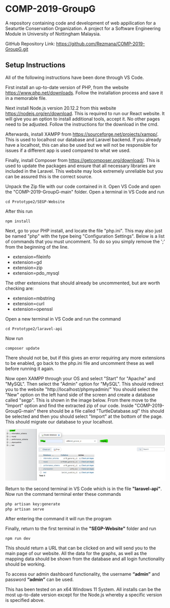 # COMP-2019-GroupG

A repository containing code and development of web appilication for a Seaturtle Conservation Organization. A project for a Software Engineering Module in University of Nottingham Malaysia.

GitHub Repository Link: https://github.com/Rezmana/COMP-2019-GroupG.git

## Setup Instructions

All of the following instructions have been done through VS Code.

First install an up-to-date version of PHP, from the website https://www.php.net/downloads. Follow the installation process and save it in a memorable file.

Next install Node.js version 20.12.2 from this website https://nodejs.org/en/download. This is required to run our React website. It will give you an option to install additional tools, accept it. No other pages need to be adjusted. Follow the instructions for the download in the cmd.

Afterwards, install XAMPP from https://sourceforge.net/projects/xampp/. This is used to localhost our database and Laravel backend. If you already have a localhost, this can also be used but we will not be responsible for issues if a different app is used compared to what we used.

Finally, install Composer from https://getcomposer.org/download/. This is used to update the packages and ensure that all necessary libraries are included in the Laravel. This website may look extremely unreliable but you can be assured this is the correct source.

Unpack the Zip file with our code contained in it. Open VS Code and open the "COMP-2019-GroupG-main" folder.
Open a terminal in VS Code and run 
```
cd Prototype2/SEGP-Website
```
After this run 
```
npm install
```
Next, go to your PHP install, and locate the file "php.ini". This may also just be named "php" with the type being "Configuration Settings". Below is a list of commands that you must uncomment. To do so you simply remove the ';' from the beginning of the line.

- extension=fileinfo
- extension=gd
- extension=zip
- extension=pdo_mysql

The other extensions that should already be uncommented, but are worth checking are:

- extension=mbstring
- extension=curl
- extension=openssl

Open a new terminal in VS Code and run the command 
```
cd Prototype2/laravel-api
```
 Now run
```
composer update
``` 
There should not be, but if this gives an error requiring any more extensions to be enabled, go back to the php.ini file and uncomment these as well before running it again.

Now open XAMPP through your OS and select "Start" for "Apache" and "MySQL". Then select the "Admin" option for "MySQL". This should redirect you to the website "http://localhost/phpmyadmin/" You should select the "New" option on the left hand side of the screen and create a database called "segp". This is shown in the image below. From there move to the "Import" option and find the extracted zip of our code. Inside "COMP-2019-GroupG-main" there should be a file called "TurtleDatabase.sql" this should be selected and then you should select "Import" at the bottom of the page. This should migrate our database to your localhost.

![alt text](md_images/db_creation.png)

Return to the second terminal in VS Code which is in the file  **"laravel-api"**. Now run the command terminal enter these commands
```
php artisan key:generate 
php artisan serve
```
After entering the command it will run the program

Finally, return to the first terminal in the **"SEGP-Website"** folder and run 
```
npm run dev
``` 
This should return a URL that can be clicked on and will send you to the main page of our website. All the data for the graphs, as well as the mapping data should be shown from the database and all login functionality should be working.

To access our admin dashboard functionality, the username **“admin”** and password **“admin”** can be used.

This has been tested on an x64 Windows 11 System. All installs can be the most up-to-date version except for the Node.js whereby a specific version is specified above.
